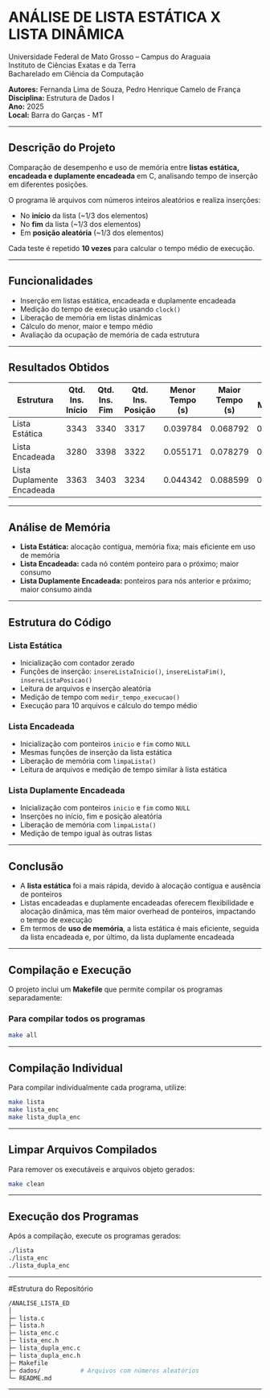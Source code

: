 # ANÁLISE DE LISTA ESTÁTICA X LISTA DINÂMICA
Universidade Federal de Mato Grosso – Campus do Araguaia  
Instituto de Ciências Exatas e da Terra  
Bacharelado em Ciência da Computação  

**Autores:** Fernanda Lima de Souza, Pedro Henrique Camelo de França  
**Disciplina:** Estrutura de Dados I  
**Ano:** 2025  
**Local:** Barra do Garças - MT  

---

## Descrição do Projeto

Comparação de desempenho e uso de memória entre **listas estática, encadeada e duplamente encadeada** em C, analisando tempo de inserção em diferentes posições.

O programa lê arquivos com números inteiros aleatórios e realiza inserções:

- No **início** da lista (~1/3 dos elementos)  
- No **fim** da lista (~1/3 dos elementos)  
- Em **posição aleatória** (~1/3 dos elementos)  

Cada teste é repetido **10 vezes** para calcular o tempo médio de execução.

---

## Funcionalidades

- Inserção em listas estática, encadeada e duplamente encadeada  
- Medição do tempo de execução usando `clock()`  
- Liberação de memória em listas dinâmicas  
- Cálculo do menor, maior e tempo médio  
- Avaliação da ocupação de memória de cada estrutura  

---

## Resultados Obtidos

| Estrutura | Qtd. Ins. Início | Qtd. Ins. Fim | Qtd. Ins. Posição | Menor Tempo (s) | Maior Tempo (s) | Tempo Médio (s) |
|-----------|----------------|---------------|-----------------|----------------|----------------|----------------|
| Lista Estática | 3343 | 3340 | 3317 | 0.039784 | 0.068792 | 0.054630 |
| Lista Encadeada | 3280 | 3398 | 3322 | 0.055171 | 0.078279 | 0.065164 |
| Lista Duplamente Encadeada | 3363 | 3403 | 3234 | 0.044342 | 0.088599 | 0.066090 |

---

## Análise de Memória

- **Lista Estática:** alocação contígua, memória fixa; mais eficiente em uso de memória  
- **Lista Encadeada:** cada nó contém ponteiro para o próximo; maior consumo  
- **Lista Duplamente Encadeada:** ponteiros para nós anterior e próximo; maior consumo ainda  

---

## Estrutura do Código

### Lista Estática
- Inicialização com contador zerado  
- Funções de inserção: `insereListaInicio()`, `insereListaFim()`, `insereListaPosicao()`  
- Leitura de arquivos e inserção aleatória  
- Medição de tempo com `medir_tempo_execucao()`  
- Execução para 10 arquivos e cálculo do tempo médio  

### Lista Encadeada
- Inicialização com ponteiros `inicio` e `fim` como `NULL`  
- Mesmas funções de inserção da lista estática  
- Liberação de memória com `limpaLista()`  
- Leitura de arquivos e medição de tempo similar à lista estática  

### Lista Duplamente Encadeada
- Inicialização com ponteiros `inicio` e `fim` como `NULL`  
- Inserções no início, fim e posição aleatória  
- Liberação de memória com `limpaLista()`  
- Medição de tempo igual às outras listas  

---

## Conclusão

- A **lista estática** foi a mais rápida, devido à alocação contígua e ausência de ponteiros  
- Listas encadeadas e duplamente encadeadas oferecem flexibilidade e alocação dinâmica, mas têm maior overhead de ponteiros, impactando o tempo de execução  
- Em termos de **uso de memória**, a lista estática é mais eficiente, seguida da lista encadeada e, por último, da lista duplamente encadeada  

---

## Compilação e Execução

O projeto inclui um **Makefile** que permite compilar os programas separadamente:

### Para compilar todos os programas
```bash
make all
```
---

## Compilação Individual
Para compilar individualmente cada programa, utilize:

```bash
make lista
make lista_enc
make lista_dupla_enc
```
---
## Limpar Arquivos Compilados
Para remover os executáveis e arquivos objeto gerados:

```bash
make clean
```
---
## Execução dos Programas
Após a compilação, execute os programas gerados:
```bash
./lista
./lista_enc
./lista_dupla_enc
```
---

#Estrutura do Repositório
```bash
/ANALISE_LISTA_ED
│
├─ lista.c
├─ lista.h
├─ lista_enc.c
├─ lista_enc.h
├─ lista_dupla_enc.c
├─ lista_dupla_enc.h
├─ Makefile
├─ dados/           # Arquivos com números aleatórios
└─ README.md
```
---

